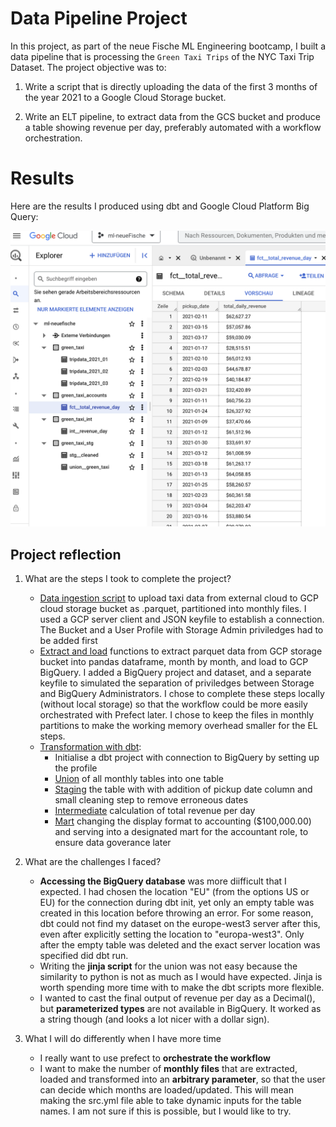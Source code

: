 # Data Pipeline Project

In this project, as part of the neue Fische ML Engineering bootcamp, I built a data pipeline that is processing the `Green Taxi Trips` of the NYC Taxi Trip Dataset. The project objective was to:

1. Write a script that is directly uploading the data of the first 3 months of the year 2021 to a Google Cloud Storage bucket.

2. Write an ELT pipeline, to extract data from the GCS bucket and produce a table showing revenue per day, preferably automated with a workflow orchestration. 

# Results 
Here are the results I produced using dbt and Google Cloud Platform Big Query:


![](./images/results_BG.png)



## Project reflection
1. What are the steps I took to complete the project?
    * [Data ingestion script](src/data_ingestion.py) to upload taxi data from external cloud to GCP cloud storage bucket as .parquet, partitioned into monthly files. I used a GCP server client and JSON keyfile to establish a connection. The Bucket and a User Profile with Storage Admin priviledges had to be added first
    * [Extract and load](src/extract_load.py) functions to extract parquet data from GCP storage bucket into pandas dataframe, month by month, and load to GCP BigQuery. I added a BigQuery project and dataset, and a separate keyfile to simulated the separation of priviledges between Storage and BigQuery Administrators. I chose to complete these steps locally (without local storage) so that the workflow could be more easily orchestrated with Prefect later. I chose to keep the files in monthly partitions to make the working memory overhead smaller for the EL steps.
    * [Transformation with dbt](./transform_bq/):
        * Initialise a dbt project with connection to  BigQuery by setting up the profile
        * [Union](./transform_bq/models/staging/union/union__green_taxi.sql) of all monthly tables into one table
        * [Staging](./transform_bq/models/staging/stg__cleaned.sql) the table with with addition of pickup date column and small cleaning step to remove erroneous dates 
        * [Intermediate](./transform_bq/models/intermediate/int__revenue_day.sql) calculation of total revenue per day
        * [Mart](./transform_bq/models/mart/accounts/fct__total_revenue_day.sql) changing the display format to accounting ($100,000.00) and serving into a designated mart for the accountant role, to ensure data goverance later

2. What are the challenges I faced?
    * **Accessing the BigQuery database** was more diifficult that I expected. I had chosen the location "EU" (from the options US or EU) for the connection during dbt init, yet only an empty table was created in this location before throwing an error. For some reason, dbt could not find my dataset on the europe-west3 server after this, even after explicitly setting the location to "europa-west3". Only after the empty table was deleted and the exact server location was specified did dbt run.
    * Writing the **jinja script** for the union was not easy because the similarity to python is not as much as I would have expected. Jinja is worth spending more time with to make the dbt scripts more flexible.
    * I wanted to cast the final output of revenue per day as a Decimal(), but **parameterized types** are not available in BigQuery. It worked as a string though (and looks a lot nicer with a dollar sign).

3. What I will do differently when I have more time
    * I really want to use prefect to **orchestrate the workflow**
    * I want to make the number of **monthly files** that are extracted, loaded and transformed into an **arbitrary parameter**, so that the user can decide which months are loaded/updated. This will mean making the src.yml file able to take dynamic inputs for the table names. I am not sure if this is possible, but I would like to try.